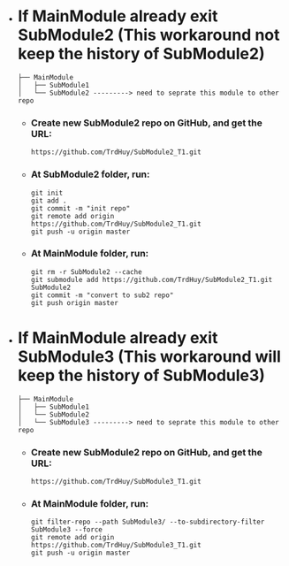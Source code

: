 - # If MainModule already exit SubModule2 (This workaround not keep the history of SubModule2)
	```
	├── MainModule
	│   ├── SubModule1
	│   └── SubModule2 ---------> need to seprate this module to other repo
	```

	- ### Create new SubModule2 repo on GitHub, and get the URL: 
	  	```
		https://github.com/TrdHuy/SubModule2_T1.git
	   	```
	- ### At SubModule2 folder, run:
		 ```
		git init
		git add .
		git commit -m "init repo"
		git remote add origin https://github.com/TrdHuy/SubModule2_T1.git
		git push -u origin master
		 ```
  	- ### At MainModule folder, run:
		 ```
		git rm -r SubModule2 --cache
		git submodule add https://github.com/TrdHuy/SubModule2_T1.git SubModule2
	  	git commit -m "convert to sub2 repo"
	  	git push origin master
		 ```


- # If MainModule already exit SubModule3 (This workaround will keep the history of SubModule3)
	```
	├── MainModule
	│   ├── SubModule1
	│   └── SubModule2 
 	│   └── SubModule3 ---------> need to seprate this module to other repo	
	```

	- ### Create new SubModule2 repo on GitHub, and get the URL: 
	  	```
		https://github.com/TrdHuy/SubModule3_T1.git
	   	```
	- ### At MainModule folder, run:
		 ```
		git filter-repo --path SubModule3/ --to-subdirectory-filter SubModule3 --force
		git remote add origin https://github.com/TrdHuy/SubModule3_T1.git
		git push -u origin master
		 ```
